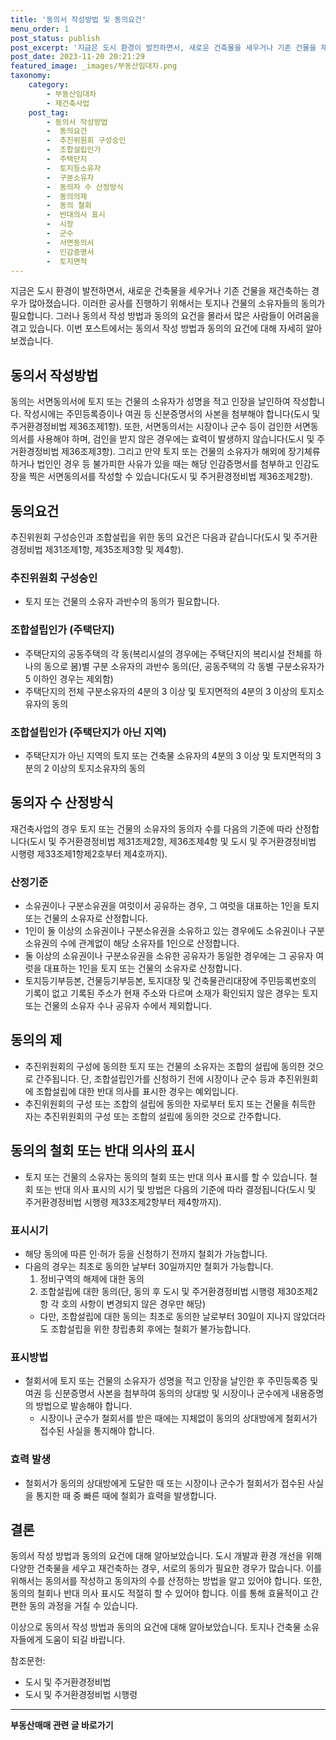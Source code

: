 ```yaml
---
title: '동의서 작성방법 및 동의요건'
menu_order: 1
post_status: publish
post_excerpt: '지금은 도시 환경이 발전하면서, 새로운 건축물을 세우거나 기존 건물을 재건축하는 경우가 많아졌습니다. 이러한 공사를 진행하기 위해서는 토지나 건물의 소유자들의 동의가 필요합니다. 그러나 동의서 작성 방법과 동의의 요건을 몰라서 많은 사람들이 어려움을 겪고 있습니다. 이번 포스트에서는 동의서 작성 방법과 동의의 요건에 대해 자세히 알아보겠습니다.'
post_date: 2023-11-20 20:21:29
featured_image: _images/부동산임대차.png
taxonomy:
    category:
        - 부동산임대차
        - 재건축사업
    post_tag:
        - 동의서 작성방법
        -  동의요건
        -  추진위원회 구성승인
        -  조합설립인가
        -  주택단지
        -  토지등소유자
        -  구분소유자
        -  동의자 수 산정방식
        -  동의의제
        -  동의 철회
        -  반대의사 표시
        -  시장
        -  군수
        -  서면동의서
        -  인감증명서
        -  토지면적
---
```



지금은 도시 환경이 발전하면서, 새로운 건축물을 세우거나 기존 건물을 재건축하는 경우가 많아졌습니다. 이러한 공사를 진행하기 위해서는 토지나 건물의 소유자들의 동의가 필요합니다. 그러나 동의서 작성 방법과 동의의 요건을 몰라서 많은 사람들이 어려움을 겪고 있습니다. 이번 포스트에서는 동의서 작성 방법과 동의의 요건에 대해 자세히 알아보겠습니다.

## 동의서 작성방법

동의는 서면동의서에 토지 또는 건물의 소유자가 성명을 적고 인장을 날인하여 작성합니다. 작성시에는 주민등록증이나 여권 등 신분증명서의 사본을 첨부해야 합니다(도시 및 주거환경정비법 제36조제1항). 또한, 서면동의서는 시장이나 군수 등이 검인한 서면동의서를 사용해야 하며, 검인을 받지 않은 경우에는 효력이 발생하지 않습니다(도시 및 주거환경정비법 제36조제3항). 그리고 만약 토지 또는 건물의 소유자가 해외에 장기체류하거나 법인인 경우 등 불가피한 사유가 있을 때는 해당 인감증명서를 첨부하고 인감도장을 찍은 서면동의서를 작성할 수 있습니다(도시 및 주거환경정비법 제36조제2항).

## 동의요건

추진위원회 구성승인과 조합설립을 위한 동의 요건은 다음과 같습니다(도시 및 주거환경정비법 제31조제1항, 제35조제3항 및 제4항).

### 추진위원회 구성승인

- 토지 또는 건물의 소유자 과반수의 동의가 필요합니다.

### 조합설립인가 (주택단지)

- 주택단지의 공동주택의 각 동(복리시설의 경우에는 주택단지의 복리시설 전체를 하나의 동으로 봄)별 구분 소유자의 과반수 동의(단, 공동주택의 각 동별 구분소유자가 5 이하인 경우는 제외함)
- 주택단지의 전체 구분소유자의 4분의 3 이상 및 토지면적의 4분의 3 이상의 토지소유자의 동의

### 조합설립인가 (주택단지가 아닌 지역)

- 주택단지가 아닌 지역의 토지 또는 건축물 소유자의 4분의 3 이상 및 토지면적의 3분의 2 이상의 토지소유자의 동의

## 동의자 수 산정방식

재건축사업의 경우 토지 또는 건물의 소유자의 동의자 수를 다음의 기준에 따라 산정합니다(도시 및 주거환경정비법 제31조제2항, 제36조제4항 및 도시 및 주거환경정비법 시행령 제33조제1항제2호부터 제4호까지).

### 산정기준

- 소유권이나 구분소유권을 여럿이서 공유하는 경우, 그 여럿을 대표하는 1인을 토지 또는 건물의 소유자로 산정합니다.
- 1인이 둘 이상의 소유권이나 구분소유권을 소유하고 있는 경우에도 소유권이나 구분소유권의 수에 관계없이 해당 소유자를 1인으로 산정합니다.
- 둘 이상의 소유권이나 구분소유권을 소유한 공유자가 동일한 경우에는 그 공유자 여럿을 대표하는 1인을 토지 또는 건물의 소유자로 산정합니다.
- 토지등기부등본, 건물등기부등본, 토지대장 및 건축물관리대장에 주민등록번호의 기록이 없고 기록된 주소가 현재 주소와 다르며 소재가 확인되지 않은 경우는 토지 또는 건물의 소유자 수나 공유자 수에서 제외합니다.

## 동의의 제

- 추진위원회의 구성에 동의한 토지 또는 건물의 소유자는 조합의 설립에 동의한 것으로 간주됩니다. 단, 조합설립인가를 신청하기 전에 시장이나 군수 등과 추진위원회에 조합설립에 대한 반대 의사를 표시한 경우는 예외입니다.
- 추진위원회의 구성 또는 조합의 설립에 동의한 자로부터 토지 또는 건물을 취득한 자는 추진위원회의 구성 또는 조합의 설립에 동의한 것으로 간주합니다.

## 동의의 철회 또는 반대 의사의 표시

- 토지 또는 건물의 소유자는 동의의 철회 또는 반대 의사 표시를 할 수 있습니다. 철회 또는 반대 의사 표시의 시기 및 방법은 다음의 기준에 따라 결정됩니다(도시 및 주거환경정비법 시행령 제33조제2항부터 제4항까지).

### 표시시기

- 해당 동의에 따른 인·허가 등을 신청하기 전까지 철회가 가능합니다.
- 다음의 경우는 최초로 동의한 날부터 30일까지만 철회가 가능합니다.
  1. 정비구역의 해제에 대한 동의
  2. 조합설립에 대한 동의(단, 동의 후 도시 및 주거환경정비법 시행령 제30조제2항 각 호의 사항이 변경되지 않은 경우만 해당)
    - 다만, 조합설립에 대한 동의는 최초로 동의한 날로부터 30일이 지나지 않았더라도 조합설립을 위한 창립총회 후에는 철회가 불가능합니다.

### 표시방법

- 철회서에 토지 또는 건물의 소유자가 성명을 적고 인장을 날인한 후 주민등록증 및 여권 등 신분증명서 사본을 첨부하여 동의의 상대방 및 시장이나 군수에게 내용증명의 방법으로 발송해야 합니다.
  - 시장이나 군수가 철회서를 받은 때에는 지체없이 동의의 상대방에게 철회서가 접수된 사실을 통지해야 합니다.

### 효력 발생

- 철회서가 동의의 상대방에게 도달한 때 또는 시장이나 군수가 철회서가 접수된 사실을 통지한 때 중 빠른 때에 철회가 효력을 발생합니다.

## 결론

동의서 작성 방법과 동의의 요건에 대해 알아보았습니다. 도시 개발과 환경 개선을 위해 다양한 건축물을 세우고 재건축하는 경우, 서로의 동의가 필요한 경우가 많습니다. 이를 위해서는 동의서를 작성하고 동의자의 수를 산정하는 방법을 알고 있어야 합니다. 또한, 동의의 철회나 반대 의사 표시도 적절히 할 수 있어야 합니다. 이를 통해 효율적이고 간편한 동의 과정을 거칠 수 있습니다.

이상으로 동의서 작성 방법과 동의의 요건에 대해 알아보았습니다. 토지나 건축물 소유자들에게 도움이 되길 바랍니다.

참조문헌:
- 도시 및 주거환경정비법
- 도시 및 주거환경정비법 시행령
<!-- wp:separator -->
<hr class="wp-block-separator has-alpha-channel-opacity"/>
<!-- /wp:separator -->

<!-- wp:group {"backgroundColor":"base","layout":{"type":"constrained"}} -->
<div class="wp-block-group has-base-background-color has-background"><!-- wp:paragraph {"align":"center","fontSize":"medium"} -->
<p class="has-text-align-center has-large-font-size"><strong>부동산매매 관련 글 바로가기</strong></p>
<!-- /wp:paragraph -->


<!-- wp:latest-posts
{"categories":[{"id":22715,"count":19,"description":"","link":"https://uknowlaw.com/category/%eb%b6%80%eb%8f%99%ec%82%b0%eb%a7%a4%eb%a7%a4/","name":"부동산매매","slug":"부동산매매","taxonomy":"category","parent":0,"meta":[],"_links":{"self":[{"href":"https://uknowlaw.com/wp-json/wp/v2/categories/22715"}],"collection":[{"href":"https://uknowlaw.com/wp-json/wp/v2/categories"}],"about":[{"href":"https://uknowlaw.com/wp-json/wp/v2/taxonomies/category"}],"wp:post_type":[{"href":"https://uknowlaw.com/wp-json/wp/v2/posts?categories=22715"}],"curies":[{"name":"wp","href":"https://api.w.org/{rel}","templated":true}]}}],"postsToShow":100,"excerptLength":28,"postLayout":"grid","columns":2,"featuredImageAlign":"left","featuredImageSizeSlug":"large","fontSize":"small"} /--></div>
<!-- /wp:group -->